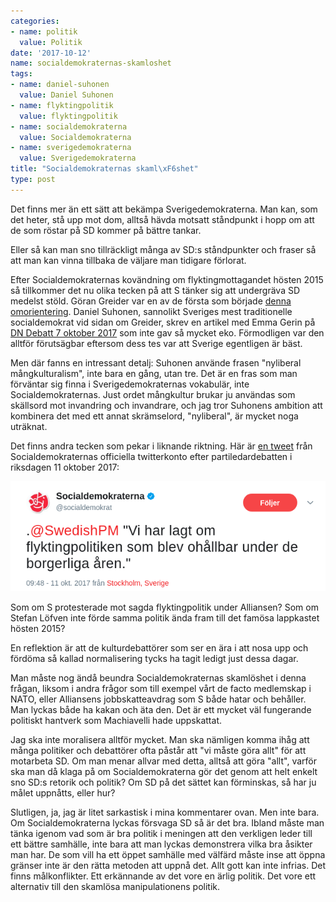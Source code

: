 ```yaml
---
categories:
- name: politik
  value: Politik
date: '2017-10-12'
name: socialdemokraternas-skamloshet
tags:
- name: daniel-suhonen
  value: Daniel Suhonen
- name: flyktingpolitik
  value: flyktingpolitik
- name: socialdemokraterna
  value: Socialdemokraterna
- name: sverigedemokraterna
  value: Sverigedemokraterna
title: "Socialdemokraternas skaml\xF6shet"
type: post
---
```

Det finns mer än ett sätt att bekämpa Sverigedemokraterna. Man kan, som det heter, stå upp mot dom, alltså hävda motsatt ståndpunkt i hopp om att de som röstar på SD kommer på bättre tankar.

Eller så kan man sno tillräckligt många av SD:s ståndpunkter och fraser så att man kan vinna tillbaka de väljare man tidigare förlorat.

Efter Socialdemokraternas kovändning om flyktingmottagandet hösten 2015 så tillkommer det nu olika tecken på att S tänker sig att undergräva SD medelst stöld. Göran Greider var en av de första som började [denna omorientering](https://www.etc.se/ledare/lat-flyktingmottagandet-befria-den-ekonomiska-politiken). Daniel Suhonen, sannolikt Sveriges mest traditionelle socialdemokrat vid sidan om Greider, skrev en artikel med Emma Gerin på [DN Debatt 7 oktober 2017](https://www.dn.se/debatt/hogern-vill-forsvaga-valfarden-med-integration-som-tillhygge/) som inte gav så mycket eko. Förmodligen var den alltför förutsägbar eftersom dess tes var att Sverige egentligen är bäst.

Men där fanns en intressant detalj: Suhonen använde frasen "nyliberal mångkulturalism", inte bara en gång, utan tre. Det är en fras som man förväntar sig finna i Sverigedemokraternas vokabulär, inte Socialdemokraternas. Just ordet mångkultur brukar ju användas som skällsord mot invandring och invandrare, och jag tror Suhonens ambition att kombinera det med ett annat skrämselord, "nyliberal", är mycket noga uträknat.

Det finns andra tecken som pekar i liknande riktning. Här är [en tweet](https://twitter.com/socialdemokrat/status/918020579717869568) från Socialdemokraternas officiella twitterkonto efter partiledardebatten i riksdagen 11 oktober 2017:

![](/files/swedishpm-ohallbar-flyktingpolitik.png)

Som om S protesterade mot sagda flyktingpolitik under Alliansen? Som om Stefan Löfven inte förde samma politik ända fram till det famösa lappkastet hösten 2015?

En reflektion är att de kulturdebattörer som ser en ära i att nosa upp och fördöma så kallad normalisering tycks ha tagit ledigt just dessa dagar.

Man måste nog ändå beundra Socialdemokraternas skamlöshet i denna frågan, liksom i andra frågor som till exempel vårt de facto medlemskap i NATO, eller Alliansens jobbskatteavdrag som S både hatar och behåller. Man lyckas både ha kakan och äta den. Det är ett mycket väl fungerande politiskt hantverk som Machiavelli hade uppskattat.

Jag ska inte moralisera alltför mycket. Man ska nämligen komma ihåg att många politiker och debattörer ofta påstår att "vi måste göra allt" för att motarbeta SD. Om man menar allvar med detta, alltså att göra "allt", varför ska man då klaga på om Socialdemokraterna gör det genom att helt enkelt sno SD:s retorik och politik? Om SD på det sättet kan förminskas, så har ju målet uppnåtts, eller hur?

Slutligen, ja, jag är litet sarkastisk i mina kommentarer ovan. Men inte bara. Om Socialdemokraterna lyckas försvaga SD så är det bra. Ibland måste man tänka igenom vad som är bra politik i meningen att den verkligen leder till ett bättre samhälle, inte bara att man lyckas demonstrera vilka bra åsikter man har. De som vill ha ett öppet samhälle med välfärd måste inse att öppna gränser inte är den rätta metoden att uppnå det. Allt gott kan inte infrias. Det finns målkonflikter. Ett erkännande av det vore en ärlig politik. Det vore ett alternativ till den skamlösa manipulationens politik.

